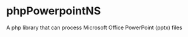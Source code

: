 phpPowerpointNS
===============

A php library that can process Microsoft Office PowerPoint (pptx) files

